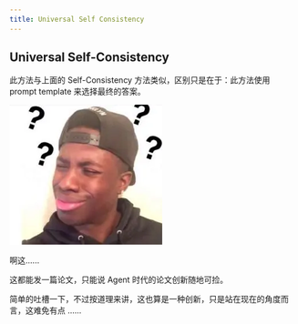 ```yaml
---
title: Universal Self Consistency
---
```


## Universal Self-Consistency

此方法与上面的 Self-Consistency 方法类似，区别只是在于：此方法使用 prompt template 来选择最终的答案。

![](../../05-paper-reading/2024/07/imgs/nani.webp)

啊这......

这都能发一篇论文，只能说 Agent 时代的论文创新随地可捡。

简单的吐槽一下，不过按道理来讲，这也算是一种创新，只是站在现在的角度而言，这难免有点 ......